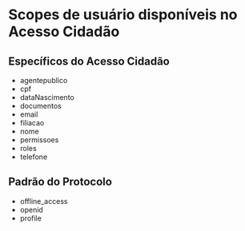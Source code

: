 # Scopes de usuário disponíveis no Acesso Cidadão

## Específicos do Acesso Cidadão

* agentepublico
* cpf
* dataNascimento
* documentos
* email
* filiacao
* nome
* permissoes
* roles
* telefone

## Padrão do Protocolo

* offline_access
* openid
* profile

